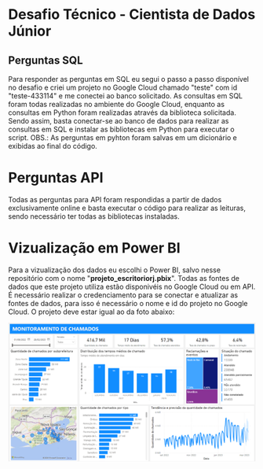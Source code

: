 # Desafio Técnico - Cientista de Dados Júnior

## Perguntas SQL
Para responder as perguntas em SQL eu segui o passo a passo disponível no desafio e criei um projeto no Google Cloud chamado "teste" com id "teste-433114" e me conectei ao banco solicitado.
As consultas em SQL foram todas realizadas no ambiente do Google Cloud, enquanto as consultas em Python foram realizadas através da biblioteca solicitada. Sendo assim, basta conectar-se ao banco de dados para realizar as consultas em SQL e instalar as bibliotecas em Python para executar o script.
OBS.: As perguntas em pyhton foram salvas em um dicionário e exibidas ao final do código.

# Perguntas API
Todas as perguntas para API foram respondidas a partir de dados exclusivamente online e basta executar o código para realizar as leituras, sendo necessário ter todas as bibliotecas instaladas.

# Vizualização em Power BI
Para a vizualização dos dados eu escolhi o Power BI, salvo nesse repositório com o nome "**projeto_escritoriorj.pbix**".
Todas as fontes de dados que este projeto utiliza estão disponivéis no Google Cloud ou em API. É necessário realizar o credenciamento para se conectar e atualizar as fontes de dados, para isso é necessário o nome e id do projeto no Google Cloud.
O projeto deve estar igual ao da foto abaixo:

![Alt text](https://github.com/migconforto/emd-desafio-junior-data-scientist/blob/main/dash_pbix.png)